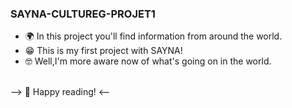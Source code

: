 ### SAYNA-CULTUREG-PROJET1

- 🌍 In this project you'll find information from around the world.
- 😁 This is my first project with SAYNA!
- 🤓 Well,I'm more aware now of what's going on in the world.
  
<br>
--> 👋 Happy reading! <--
